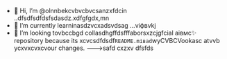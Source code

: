 - 👋 Hi, I’m @olnnbekcvbvcbvcsanzxfdcin ..dfsdfsdfdsfsdasdz.xdfgfgdx,mn
- 🌱 I’m currently learninasdzvcxadsvdsag ...vіфвvkj
- 💞️ I’m looking tovbccbgd collasdhgffdsfffaborsxzcjgfcial аівмс✨ repository because its xcvcsdfdsdf`README.mіваd`wyCVBCVookasc atvvb ycxvxcvxcvour changes.
--->safd
cxzxv
dfsfds
